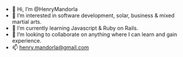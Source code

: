 - 👋 Hi, I’m @HenryMandorla
- 👀 I’m interested in software development, solar, business & mixed martial arts.
- 🌱 I’m currently learning Javascript & Ruby on Rails.
- 💞️ I’m looking to collaborate on anything where I can learn and gain experience.
- 📫 henry.mandorla@gmail.com

<!---
HenryMandorla/HenryMandorla is a ✨ special ✨ repository because its `README.md` (this file) appears on your GitHub profile.
You can click the Preview link to take a look at your changes.
--->
